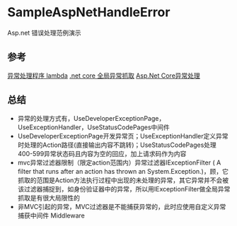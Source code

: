 # SampleAspNetHandleError
Asp.net 错误处理范例演示

## 参考
[异常处理程序 lambda](https://docs.microsoft.com/zh-cn/aspnet/core/fundamentals/error-handling)
[.net core 全局异常抓取](https://blog.csdn.net/confused_kitten/article/details/81702861)
[Asp.Net Core异常处理](https://blog.csdn.net/ailanzhe/article/details/79726568)

## 总结
* 异常的处理方式有，UseDeveloperExceptionPage，UseExceptionHandler，UseStatusCodePages中间件
* UseDeveloperExceptionPage开发异常页；UseExceptionHandler定义异常时处理的Action路径(直接输出内容不跳转)；UseStatusCodePages处理400-599异常状态码且内容为空的回应，加上请求码作为内容
* mvc异常过滤器限制（限定action范围内）异常过滤器IExceptionFilter (  A filter that runs after an action has thrown an System.Exception.)，顾，它抓取的范围是Action方法执行过程中出现的未处理的异常，其它异常并不会被该过滤器捕捉到，如身份验证器中的异常，所以用IExceptionFilter做全局异常抓取是有很大局限性的
* 非MVC引起的异常，MVC过滤器是不能捕获异常的，此时应使用自定义异常捕获中间件 Middleware
